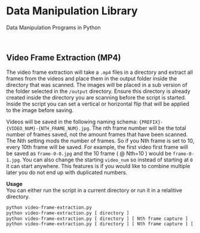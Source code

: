 # Data Manipulation Library
Data Manipulation Programs in Python

<br>

## Video Frame Extraction (MP4)
The video frame extraction will take a `.mp4` files in a directory and extract all frames from the videos and place them in the output folder inside the directory that was scanned. The images will be placed in a sub version of the folder selected in the `/output` directory. Ensure this directory is already created inside the directory you are scanning before the script is started. Inside the script you can set a vertical or horizontal flip that will be applied to the image before saving.

Videos will be saved in the following naming schema: `{PREFIX}-{VIDEO_NUM}-{NTH_FRAME_NUM}.jpg`. The nth frame number will be the total number of frames saved, not the amount frames that have been scanned. The Nth setting mods the number of frames. So if you Nth frame is set to 10, every 10th frame will be saved. For example, the first video first frame will be saved as `frame-0-0.jpg` and the 10 frame ( @ Nth=10 ) would be `frame-0-1.jpg`. You can also change the starting `video_num` so instead of starting at `0` it can start anywhere. This features is if you would like to combine multiple later you do not end up with duplicated numbers.


**Usage**<br>
You can either run the script in a current directory or run it in a relalitive directory.
```sh
python video-frame-extraction.py
python video-frame-extraction.py [ directory ]
python video-frame-extraction.py [ directory ] [ Nth frame capture ]
python video-frame-extraction.py [ directory ] [ Nth frame capture ] [ starting video_num ]
```